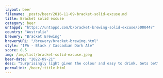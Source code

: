```yaml
---
layout: beer
filename: _posts/beer/2016-11-09-bracket-solid-excuse.md
title: Bracket solid excuse
category: beer
untappd: "https://untappd.com/b/bracket-brewing-solid-excuse/5000447"
country: "Australia"
brewery: "Bracket Brewing"
breweryURL: "/brewery/bracket-brewing.html"
style: "IPA - Black / Cascadian Dark Ale"
score: 8.5
img: /img/list/bracket-solid-excuse.jpeg
beer-date: "2022-09-21"
desc: "Surprisingly light given the colour and easy to drink. Gets better the more I have"
permalink: /beer/:title.html
---
```

